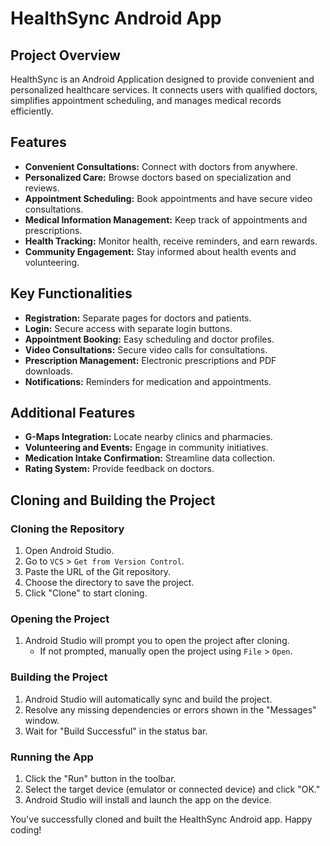 # HealthSync Android App

## Project Overview
HealthSync is an Android Application designed to provide convenient and personalized healthcare services. It connects users with qualified doctors, simplifies appointment scheduling, and manages medical records efficiently.

## Features

- **Convenient Consultations:** Connect with doctors from anywhere.
- **Personalized Care:** Browse doctors based on specialization and reviews.
- **Appointment Scheduling:** Book appointments and have secure video consultations.
- **Medical Information Management:** Keep track of appointments and prescriptions.
- **Health Tracking:** Monitor health, receive reminders, and earn rewards.
- **Community Engagement:** Stay informed about health events and volunteering.

## Key Functionalities

- **Registration:** Separate pages for doctors and patients.
- **Login:** Secure access with separate login buttons.
- **Appointment Booking:** Easy scheduling and doctor profiles.
- **Video Consultations:** Secure video calls for consultations.
- **Prescription Management:** Electronic prescriptions and PDF downloads.
- **Notifications:** Reminders for medication and appointments.

## Additional Features

- **G-Maps Integration:** Locate nearby clinics and pharmacies.
- **Volunteering and Events:** Engage in community initiatives.
- **Medication Intake Confirmation:** Streamline data collection.
- **Rating System:** Provide feedback on doctors.

## Cloning and Building the Project

### Cloning the Repository
1. Open Android Studio.
2. Go to `VCS` > `Get from Version Control`.
3. Paste the URL of the Git repository.
4. Choose the directory to save the project.
5. Click "Clone" to start cloning.

### Opening the Project
1. Android Studio will prompt you to open the project after cloning.
    - If not prompted, manually open the project using `File` > `Open`.

### Building the Project
1. Android Studio will automatically sync and build the project.
2. Resolve any missing dependencies or errors shown in the "Messages" window.
3. Wait for "Build Successful" in the status bar.

### Running the App
1. Click the "Run" button in the toolbar.
2. Select the target device (emulator or connected device) and click "OK."
3. Android Studio will install and launch the app on the device.

You've successfully cloned and built the HealthSync Android app. Happy coding!
